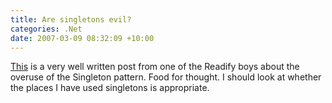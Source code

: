 ```yaml
---
title: Are singletons evil?
categories: .Net
date: 2007-03-09 08:32:09 +10:00
---
```


[This][0] is a very well written post from one of the Readify boys about the overuse of the Singleton pattern. Food for thought. I should look at whether the places I have used singletons is appropriate.

[0]: http://aabs.wordpress.com/2007/03/08/singleton-%e2%80%93-the-most-overused-pattern/
